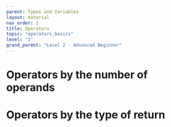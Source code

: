 ```yaml
---
parent: Types and Variables 
layout: material 
nav_order: 2
title: Operators 
topic: "operators_basics"
level: "2"
grand_parent: "Level 2 - Advanced Beginner"
---
```


# Operators by the number of operands



# Operators by the type of return

